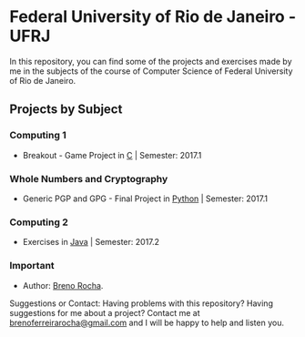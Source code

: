 # Federal University of Rio de Janeiro - UFRJ

In this repository, you can find some of the projects and exercises made by me in the subjects of the course of Computer Science of Federal University of Rio de Janeiro.

## Projects by Subject

### Computing 1

 - Breakout - Game Project in [C](https://en.wikipedia.org/wiki/C_(programming_language)) | Semester: 2017.1

### Whole Numbers and Cryptography

 - Generic PGP and GPG - Final Project in [Python](https://www.python.org/) | Semester: 2017.1

### Computing 2

 - Exercises in [Java](https://en.wikipedia.org/wiki/Java_(programming_language)) | Semester: 2017.2

### Important

- Author: [Breno Rocha](https://github.com/BrenoFRocha).

Suggestions or Contact: Having problems with this repository? Having suggestions for me about a project? Contact me at brenoferreirarocha@gmail.com and I will be happy to help and listen you.
